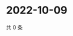 # 2022-10-09

共 0 条

<!-- BEGIN WEIBO -->
<!-- 最后更新时间 Sun Oct 09 2022 01:16:10 GMT+0800 (China Standard Time) -->

<!-- END WEIBO -->
